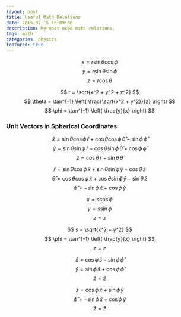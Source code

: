 ```yaml
---
layout: post
title: Useful Math Relations
date: 2015-07-15 15:09:00
description: My most used math relations.
tags: math
categories: physics
featured: true
---
```




$$
x = r \sin \theta \cos \phi
$$
$$
y = r \sin \theta \sin \phi
$$
$$
z = r \cos \theta
$$

$$
r = \sqrt{x^2 + y^2 + z^2}
$$
$$
\theta = \tan^{-1} \left( \frac{\sqrt{x^2 + y^2}}{z} \right)
$$
$$
\phi = \tan^{-1} \left( \frac{y}{x} \right)
$$

### Unit Vectors in Spherical Coordinates
$$
\hat{x} = \sin \theta \cos \phi \, \hat{r} + \cos \theta \cos \phi \, \hat{\theta} - \sin \phi \, \hat{\phi}
$$
$$
\hat{y} = \sin \theta \sin \phi \, \hat{r} + \cos \theta \sin \phi \, \hat{\theta} + \cos \phi \, \hat{\phi}
$$
$$
\hat{z} = \cos \theta \, \hat{r} - \sin \theta \, \hat{\theta}
$$


$$
\hat{r} = \sin \theta \cos \phi \, \hat{x} + \sin \theta \sin \phi \, \hat{y} + \cos \theta \, \hat{z}
$$
$$
\hat{\theta} = \cos \theta \cos \phi \, \hat{x} + \cos \theta \sin \phi \, \hat{y} - \sin \theta \, \hat{z}
$$
$$
\hat{\phi} = -\sin \phi \, \hat{x} + \cos \phi \, \hat{y}
$$


$$
x = s \cos \phi
$$
$$
y = s \sin \phi
$$
$$
z = z
$$

$$
s = \sqrt{x^2 + y^2}
$$
$$
\phi = \tan^{-1} \left( \frac{y}{x} \right)
$$
$$
z = z
$$


$$
\hat{x} = \cos \phi \, \hat{s} - \sin \phi \, \hat{\phi}
$$
$$
\hat{y} = \sin \phi \, \hat{s} + \cos \phi \, \hat{\phi}
$$
$$
\hat{z} = \hat{z}
$$


$$
\hat{s} = \cos \phi \, \hat{x} + \sin \phi \, \hat{y}
$$
$$
\hat{\phi} = -\sin \phi \, \hat{x} + \cos \phi \, \hat{y}
$$
$$
\hat{z} = \hat{z}
$$
